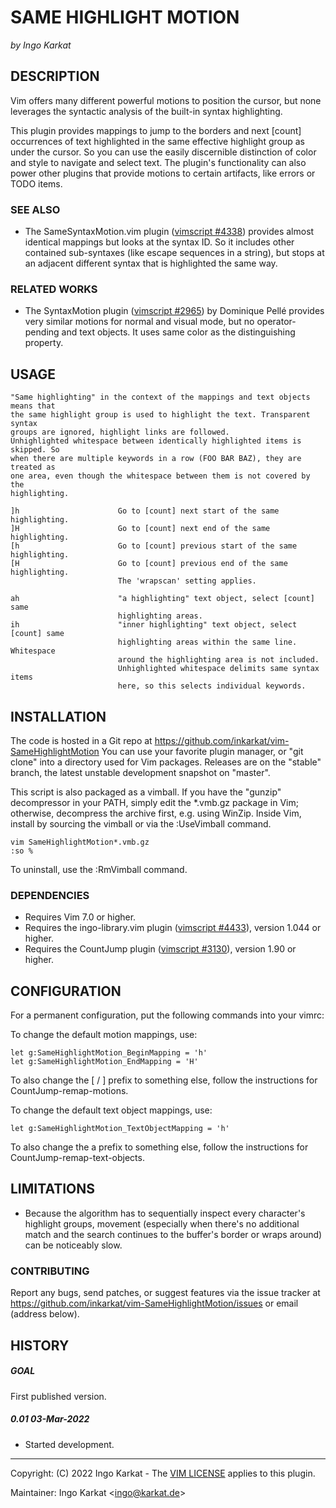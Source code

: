 SAME HIGHLIGHT MOTION
===============================================================================
_by Ingo Karkat_

DESCRIPTION
------------------------------------------------------------------------------

Vim offers many different powerful motions to position the cursor, but none
leverages the syntactic analysis of the built-in syntax highlighting.

This plugin provides mappings to jump to the borders and next [count]
occurrences of text highlighted in the same effective highlight group as under
the cursor. So you can use the easily discernible distinction of color and
style to navigate and select text. The plugin's functionality can also power
other plugins that provide motions to certain artifacts, like errors or TODO
items.

### SEE ALSO

- The SameSyntaxMotion.vim plugin ([vimscript #4338](http://www.vim.org/scripts/script.php?script_id=4338)) provides almost
  identical mappings but looks at the syntax ID. So it includes other
  contained sub-syntaxes (like escape sequences in a string), but stops at an
  adjacent different syntax that is highlighted the same way.

### RELATED WORKS

- The SyntaxMotion plugin ([vimscript #2965](http://www.vim.org/scripts/script.php?script_id=2965)) by Dominique Pellé provides very
  similar motions for normal and visual mode, but no operator-pending and text
  objects. It uses same color as the distinguishing property.

USAGE
------------------------------------------------------------------------------

    "Same highlighting" in the context of the mappings and text objects means that
    the same highlight group is used to highlight the text. Transparent syntax
    groups are ignored, highlight links are followed.
    Unhighlighted whitespace between identically highlighted items is skipped. So
    when there are multiple keywords in a row (FOO BAR BAZ), they are treated as
    one area, even though the whitespace between them is not covered by the
    highlighting.

    ]h                      Go to [count] next start of the same highlighting.
    ]H                      Go to [count] next end of the same highlighting.
    [h                      Go to [count] previous start of the same highlighting.
    [H                      Go to [count] previous end of the same highlighting.
                            The 'wrapscan' setting applies.

    ah                      "a highlighting" text object, select [count] same
                            highlighting areas.
    ih                      "inner highlighting" text object, select [count] same
                            highlighting areas within the same line. Whitespace
                            around the highlighting area is not included.
                            Unhighlighted whitespace delimits same syntax items
                            here, so this selects individual keywords.

INSTALLATION
------------------------------------------------------------------------------

The code is hosted in a Git repo at
    https://github.com/inkarkat/vim-SameHighlightMotion
You can use your favorite plugin manager, or "git clone" into a directory used
for Vim packages. Releases are on the "stable" branch, the latest unstable
development snapshot on "master".

This script is also packaged as a vimball. If you have the "gunzip"
decompressor in your PATH, simply edit the \*.vmb.gz package in Vim; otherwise,
decompress the archive first, e.g. using WinZip. Inside Vim, install by
sourcing the vimball or via the :UseVimball command.

    vim SameHighlightMotion*.vmb.gz
    :so %

To uninstall, use the :RmVimball command.

### DEPENDENCIES

- Requires Vim 7.0 or higher.
- Requires the ingo-library.vim plugin ([vimscript #4433](http://www.vim.org/scripts/script.php?script_id=4433)), version 1.044 or
  higher.
- Requires the CountJump plugin ([vimscript #3130](http://www.vim.org/scripts/script.php?script_id=3130)), version 1.90 or higher.

CONFIGURATION
------------------------------------------------------------------------------

For a permanent configuration, put the following commands into your vimrc:

To change the default motion mappings, use:

    let g:SameHighlightMotion_BeginMapping = 'h'
    let g:SameHighlightMotion_EndMapping = 'H'

To also change the [ / ] prefix to something else, follow the instructions for
CountJump-remap-motions.

To change the default text object mappings, use:

    let g:SameHighlightMotion_TextObjectMapping = 'h'

To also change the a prefix to something else, follow the instructions for
CountJump-remap-text-objects.

LIMITATIONS
------------------------------------------------------------------------------

- Because the algorithm has to sequentially inspect every character's
  highlight groups, movement (especially when there's no additional match and
  the search continues to the buffer's border or wraps around) can be
  noticeably slow.

### CONTRIBUTING

Report any bugs, send patches, or suggest features via the issue tracker at
https://github.com/inkarkat/vim-SameHighlightMotion/issues or email (address
below).

HISTORY
------------------------------------------------------------------------------

##### GOAL
First published version.

##### 0.01    03-Mar-2022
- Started development.

------------------------------------------------------------------------------
Copyright: (C) 2022 Ingo Karkat -
The [VIM LICENSE](http://vimdoc.sourceforge.net/htmldoc/uganda.html#license) applies to this plugin.

Maintainer:     Ingo Karkat &lt;ingo@karkat.de&gt;
